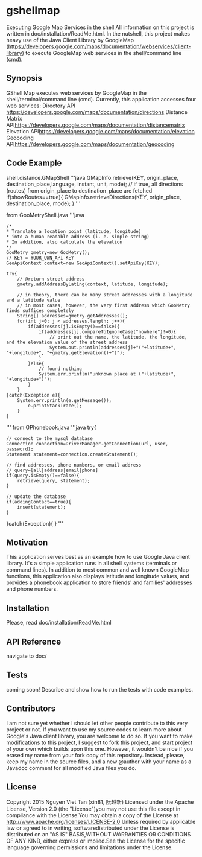 # gshellmap
Executing Google Map Services in the shell
All information on this project is written in doc/installation/ReadMe.html.
In the nutshell, this project makes heavy use of the Java Client Library by GoogleMap (https://developers.google.com/maps/documentation/webservices/client-library)
to execute GoogleMap web services in the shell/command line (cmd).

## Synopsis
GShell Map executes web services by GoogleMap in the shell/terminal/command line (cmd). Currently, this application accesses four web services:
Directory API <https://developers.google.com/maps/documentation/directions>
Distance Matrix API<https://developers.google.com/maps/documentation/distancematrix>
Elevation API<https://developers.google.com/maps/documentation/elevation>
Geocoding API<https://developers.google.com/maps/documentation/geocoding>

## Code Example
shell.distance.GMapShell
'''java
GMapInfo.retrieve(KEY, origin_place, destination_place,language, instant, unit, mode);
// if true, all directions (routes) from origin_place to destination_place are fetched
if(showRoutes==true){
	GMapInfo.retrieveDirections(KEY, origin_place, destination_place, mode);
}
'''

from GooMetryShell.java
'''java

	/*
	* Translate a location point (latitude, longitude)
	* into a human readable address (i. e. simple string)
	* In addition, also calculate the elevation
	*/
	GooMetry gmetry=new GooMetry();
	// KEY = YOUR_OWN_API-KEY
	GeoApiContext context=new GeoApiContext().setApiKey(KEY);
	
	try{
		// @return street address  
		gmetry.addAddressByLatLng(context, latitude, longitude);
		
		// in theory, there can be many street addresses with a longitude and a latitude value
		// in most cases, however, the very first address which GooMetry finds suffices completely
		String[] addresses=gmetry.getAddresses();
		for(int j=0; j < addresses.length; j++){
			if(addresses[j].isEmpty()==false){
				if(addresses[j].compareToIgnoreCase("nowhere")!=0){
					// print out the name, the latitude, the longitude, and the elevation value of the street address 
					System.out.println(addresses[j]+"("+latitude+", "+longitude+", "+gmetry.getElevation()+")");
				}
			}else{
				// found nothing
				System.err.println("unknown place at ("+latitude+", "+longitude+")");
			}
		}
	}catch(Exception e){
		System.err.println(e.getMessage());
			e.printStackTrace();
		}
	}
'''
from GPhonebook.java
'''java
try{

	// connect to the mysql database
	Connection connection=DriverManager.getConnection(url, user, password);
	Statement statement=connection.createStatement();

	// find addresses, phone numbers, or email address
	// query=[all|address|email|phone]					
	if(query.isEmpty()==false){
		retrieve(query, statement);
	}
	
	// update the database
	if(addingContact==true){					
		insert(statement);
	}
}catch(Exception){
}
'''

## Motivation
This application serves best as an example how to use Google Java client library.
It's a simple application runs in all shell systems (terminals or command lines).
In addition to most common and well known GoogleMap functions, this application also displays latitude and longitude values, and provides
a phonebook application to store friends' and families' addresses and phone numbers.

## Installation
Please, read doc/installation/ReadMe.html

## API Reference
navigate to doc/

## Tests
coming soon!
Describe and show how to run the tests with code examples.

## Contributors
I am not sure yet whether I should let other people contribute to this very project or not.
If you want to use my source codes to learn more about Google's Java client library,
you are welcome to do so. If you want to make modifications to this project, I suggest to fork this project,
and start project of your own which builds upon this one.
However, it wouldn't be nice if you erased my name from your fork copy of this repository.
Instead, please, keep my name in the source files, and a new 
@author with your name as a Javadoc comment for all modified Java files you do.

## License
Copyright 2015 Nguyen Viet Tan (xin81, 阮越新)
Licensed under the Apache License, Version 2.0 (the "License")you may not use this file except in compliance with the License.You may obtain a copy of the License at
	http://www.apache.org/licenses/LICENSE-2.0
Unless required by applicable law or agreed to in writing, softwaredistributed under the License is distributed on an "AS IS" BASIS,WITHOUT WARRANTIES OR CONDITIONS OF ANY KIND, either express or implied.See the License for the specific language governing permissions and limitations under the License.
